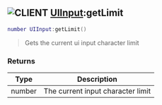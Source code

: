 ## ![](images/client.png "CLIENT") [UIInput](ui_input):getLimit

```lua
number UIInput:getLimit()
```

> Gets the current ui input character limit

### Returns

| Type   | Description                       |
| ------ | --------------------------------- |
| number | The current input character limit |
